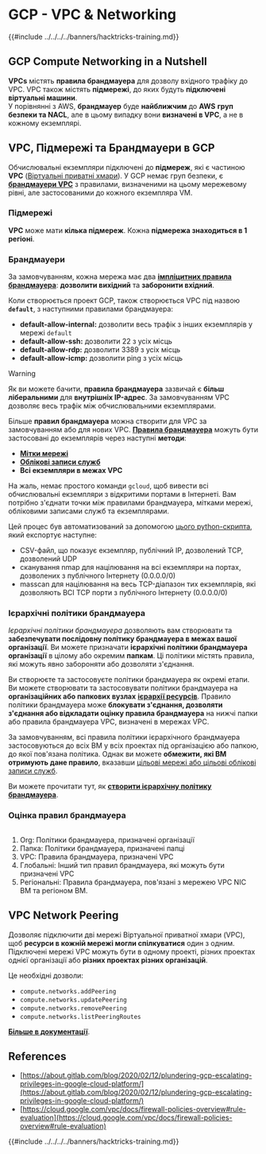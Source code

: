 # GCP - VPC & Networking

{{#include ../../../../banners/hacktricks-training.md}}

## **GCP Compute Networking in a Nutshell**

**VPCs** містять **правила брандмауера** для дозволу вхідного трафіку до VPC. VPC також містять **підмережі**, до яких будуть **підключені** **віртуальні машини**.\
У порівнянні з AWS, **брандмауер** буде **найближчим** до **AWS** **груп безпеки та NACL**, але в цьому випадку вони **визначені в VPC**, а не в кожному екземплярі.

## **VPC, Підмережі та Брандмауери в GCP**

Обчислювальні екземпляри підключені до **підмереж**, які є частиною **VPC** ([Віртуальні приватні хмари](https://cloud.google.com/vpc/docs/vpc)). У GCP немає груп безпеки, є [**брандмауери VPC**](https://cloud.google.com/vpc/docs/firewalls) з правилами, визначеними на цьому мережевому рівні, але застосованими до кожного екземпляра VM.

### Підмережі

**VPC** може мати **кілька підмереж**. Кожна **підмережа знаходиться в 1 регіоні**.

### Брандмауери

За замовчуванням, кожна мережа має два [**імпліцитних правила брандмауера**](https://cloud.google.com/vpc/docs/firewalls#default_firewall_rules): **дозволити вихідний** та **заборонити вхідний**.

Коли створюється проект GCP, також створюється VPC під назвою **`default`**, з наступними правилами брандмауера:

- **default-allow-internal:** дозволити весь трафік з інших екземплярів у мережі `default`
- **default-allow-ssh:** дозволити 22 з усіх місць
- **default-allow-rdp:** дозволити 3389 з усіх місць
- **default-allow-icmp:** дозволити ping з усіх місць

> [!WARNING]
> Як ви можете бачити, **правила брандмауера** зазвичай є **більш ліберальними** для **внутрішніх IP-адрес**. За замовчуванням VPC дозволяє весь трафік між обчислювальними екземплярами.

Більше **правил брандмауера** можна створити для VPC за замовчуванням або для нових VPC. [**Правила брандмауера**](https://cloud.google.com/vpc/docs/firewalls) можуть бути застосовані до екземплярів через наступні **методи**:

- [**Мітки мережі**](https://cloud.google.com/vpc/docs/add-remove-network-tags)
- [**Облікові записи служб**](https://cloud.google.com/vpc/docs/firewalls#serviceaccounts)
- **Всі екземпляри в межах VPC**

На жаль, немає простого команди `gcloud`, щоб вивести всі обчислювальні екземпляри з відкритими портами в Інтернеті. Вам потрібно з'єднати точки між правилами брандмауера, мітками мережі, обліковими записами служб та екземплярами.

Цей процес був автоматизований за допомогою [цього python-скрипта](https://gitlab.com/gitlab-com/gl-security/gl-redteam/gcp_firewall_enum), який експортує наступне:

- CSV-файл, що показує екземпляр, публічний IP, дозволений TCP, дозволений UDP
- сканування nmap для націлювання на всі екземпляри на портах, дозволених з публічного Інтернету (0.0.0.0/0)
- masscan для націлювання на весь TCP-діапазон тих екземплярів, які дозволяють ВСІ TCP порти з публічного Інтернету (0.0.0.0/0)

### Ієрархічні політики брандмауера <a href="#hierarchical-firewall-policies" id="hierarchical-firewall-policies"></a>

_Ієрархічні політики брандмауера_ дозволяють вам створювати та **забезпечувати послідовну політику брандмауера в межах вашої організації**. Ви можете призначати **ієрархічні політики брандмауера організації** в цілому або окремим **папкам**. Ці політики містять правила, які можуть явно забороняти або дозволяти з'єднання.

Ви створюєте та застосовуєте політики брандмауера як окремі етапи. Ви можете створювати та застосовувати політики брандмауера на **організаційних або папкових вузлах** [**ієрархії ресурсів**](https://cloud.google.com/resource-manager/docs/cloud-platform-resource-hierarchy). Правило політики брандмауера може **блокувати з'єднання, дозволяти з'єднання або відкладати оцінку правила брандмауера** на нижчі папки або правила брандмауера VPC, визначені в мережах VPC.

За замовчуванням, всі правила політики ієрархічного брандмауера застосовуються до всіх ВМ у всіх проектах під організацією або папкою, до якої пов'язана політика. Однак ви можете **обмежити, які ВМ отримують дане правило**, вказавши [цільові мережі або цільові облікові записи служб](https://cloud.google.com/vpc/docs/firewall-policies#targets).

Ви можете прочитати тут, як [**створити ієрархічну політику брандмауера**](https://cloud.google.com/vpc/docs/using-firewall-policies#gcloud).

### Оцінка правил брандмауера

<figure><img src="../../../../images/image (2) (1) (1).png" alt=""><figcaption></figcaption></figure>

1. Org: Політики брандмауера, призначені організації
2. Папка: Політики брандмауера, призначені папці
3. VPC: Правила брандмауера, призначені VPC
4. Глобальні: Інший тип правил брандмауера, які можуть бути призначені VPC
5. Регіональні: Правила брандмауера, пов'язані з мережею VPC NIC ВМ та регіоном ВМ.

## VPC Network Peering

Дозволяє підключити дві мережі Віртуальної приватної хмари (VPC), щоб **ресурси в кожній мережі могли спілкуватися** один з одним.\
Підключені мережі VPC можуть бути в одному проекті, різних проектах однієї організації або **різних проектах різних організацій**.

Це необхідні дозволи:

- `compute.networks.addPeering`
- `compute.networks.updatePeering`
- `compute.networks.removePeering`
- `compute.networks.listPeeringRoutes`

[**Більше в документації**](https://cloud.google.com/vpc/docs/vpc-peering).

## References

- [https://about.gitlab.com/blog/2020/02/12/plundering-gcp-escalating-privileges-in-google-cloud-platform/](https://about.gitlab.com/blog/2020/02/12/plundering-gcp-escalating-privileges-in-google-cloud-platform/)
- [https://cloud.google.com/vpc/docs/firewall-policies-overview#rule-evaluation](https://cloud.google.com/vpc/docs/firewall-policies-overview#rule-evaluation)

{{#include ../../../../banners/hacktricks-training.md}}

